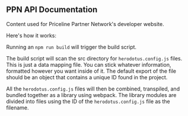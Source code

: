 PPN API Documentation
-------------------------

Content used for Priceline Partner Network's developer website.

Here's how it works:

Running an `npm run build` will trigger the build script.

The build script will scan the src directory for `herodotus.config.js` files. This is just a data mapping file. 
You can stick whatever information, formatted however you want inside of it. The default export of the file
should be an object that contains a unique ID found in the project. 

All the `herodotus.config.js` files will then be combined, transpiled, and bundled together as a library using webpack.
The library modules are divided into files using the ID of the `herodotus.config.js` file as the filename.  